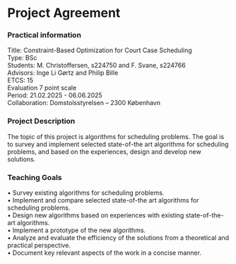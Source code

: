 # Project Agreement

### Practical information

Title:	Constraint-Based Optimization for Court Case Scheduling\
Type:	BSc\
Students:	M. Christoffersen, s224750 and F. Svane, s224766\
Advisors:	Inge Li Gørtz and Philip Bille\
ETCS:	15\
Evaluation	7 point scale\
Period: 21.02.2025 - 06.06.2025\
Collaboration: Domstolsstyrelsen – 2300 København


### Project Description
The topic of this project is algorithms for scheduling problems. The goal is to survey and implement selected state-of-the art algorithms for scheduling problems, and based on the experiences, design and develop new solutions.


### Teaching Goals
•	Survey existing algorithms for scheduling problems.\
•	Implement and compare selected state-of-the art algorithms for scheduling problems.\
•	Design new algorithms based on experiences with existing state-of-the-art algorithms.\
•	Implement a prototype of the new algorithms.\
•	Analyze and evaluate the efficiency of the solutions from a theoretical and practical perspective.\
•	Document key relevant aspects of the work in a concise manner.